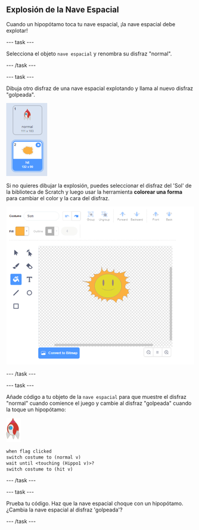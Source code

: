 ## Explosión de la Nave Espacial

Cuando un hipopótamo toca tu nave espacial, ¡la nave espacial debe explotar!

\--- task \---

Selecciona el objeto `nave espacial` y renombra su disfraz "normal".

\--- /task \---

\--- task \---

Dibuja otro disfraz de una nave espacial explotando y llama al nuevo disfraz "golpeada".

![captura de pantalla](images/invaders-spaceship-costumes.png)

Si no quieres dibujar la explosión, puedes seleccionar el disfraz del 'Sol' de la biblioteca de Scratch y luego usar la herramienta **colorear una forma** para cambiar el color y la cara del disfraz.

![captura de pantalla](images/invaders-sun.png)

\--- /task \---

\--- task \---

Añade código a tu objeto de la `nave espacial` para que muestre el disfraz "normal" cuando comience el juego y cambie al disfraz "golpeada" cuando la toque un hipopótamo:

![objeto de un cohete](images/rocket-sprite.png)

```blocks3
when flag clicked
switch costume to (normal v)
wait until <touching (Hippo1 v)>?
switch costume to (hit v)
```

\--- /task \---

\--- task \---

Prueba tu código. Haz que la nave espacial choque con un hipopótamo. ¿Cambia la nave espacial al disfraz 'golpeada'?

\--- /task \---